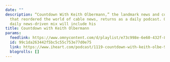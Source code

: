 ```yaml
---
date: ""
description: “Countdown With Keith Olbermann,” the landmark news and commentary program
  that reordered the world of cable news, returns as a daily podcast. Olbermann’s
  daily news-driven mix will include his
title: Countdown with Keith Olbermann
params:
  feedlink: https://www.omnycontent.com/d/playlist/e73c998e-6e60-432f-8610-ae210140c5b1/4cab918b-b4e7-4a21-8300-aec3011bf3f1/e7682aaf-443f-41d8-945f-aec3011c5127/podcast.rss
  id: 99c1da263442f5bc5c55c753e77d0e75
  link: https://www.iheart.com/podcast/1119-countdown-with-keith-olbe-99705496/
  blogrolls: []
---
```

